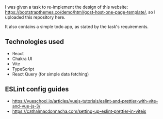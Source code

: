 I was given a task to re-implement the design of this website: https://bootstrapthemes.co/demo/html/gost-host-one-page-template/, so I uploaded this repository here.

It also contains a simple todo app, as stated by the task's requirements.

## Technologies used

-   React
-   Chakra UI
-   Vite
-   TypeScript
-   React Query (for simple data fetching)

## ESLint config guides

-   https://vueschool.io/articles/vuejs-tutorials/eslint-and-prettier-with-vite-and-vue-js-3/
-   https://cathalmacdonnacha.com/setting-up-eslint-prettier-in-vitejs
